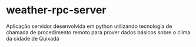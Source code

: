 # weather-rpc-server
Aplicação servidor desenvolvida em python utilizando tecnologia de chamada de procedimento remoto para prover dados básicos sobre o clima da cidade de Quixadá
